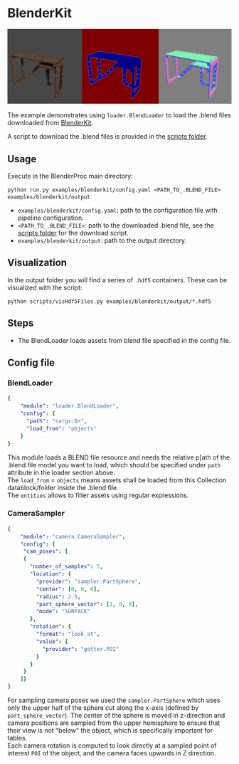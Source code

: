 # BlenderKit 
<p align="center">
<img src="rendered_example.png" alt="normals, depth and color rendering of an example table" width=900>
</p>

The example demonstrates using `loader.BlendLoader` to load the .blend files downloaded from [BlenderKit](https://www.blenderkit.com/).

A script to download the .blend files is provided in the [scripts folder](../../scripts).

## Usage

Execute in the BlenderProc main directory:

```shell
python run.py examples/blenderkit/config.yaml <PATH_TO_.BLEND_FILE> examples/blenderkit/output
``` 

* `examples/blenderkit/config.yaml`: path to the configuration file with pipeline configuration.
* `<PATH_TO_.BLEND_FILE>`: path to the downloaded .blend file, see the [scripts folder](../../scripts) for the download script. 
* `examples/blenderkit/output`: path to the output directory.

## Visualization

In the output folder you will find a series of `.hdf5` containers. These can be visualized with the script:

```shell
python scripts/visHdf5Files.py examples/blenderkit/output/*.hdf5
``` 

## Steps

* The BlendLoader loads assets from blend file specified in the config file.

## Config file

### BlendLoader 

```yaml
{
    "module": "loader.BlendLoader",
    "config": {
      "path": "<args:0>",
      "load_from": "objects"
    }
}
```
This module loads a BLEND file resource and needs the relative p[ath of the .blend file model you want to load, which should be specified under `path` attribute in the loader section above. <br>
The `load_from` = `objects` means assets shall be loaded from this Collection datablock/folder inside the .blend file. <br>
The `entities` allows to filter assets using regular expressions.

### CameraSampler

```yaml
{
    "module": "camera.CameraSampler",
    "config": {
     "cam_poses": [
     {
       "number_of_samples": 5,
       "location": {
         "provider": "sampler.PartSphere",
         "center": [0, 0, 0],
         "radius": 2.5,
         "part_sphere_vector": [1, 0, 0],
         "mode": "SURFACE"
       },
       "rotation": {
         "format": "look_at",
         "value": {
           "provider": "getter.POI"
         }
       }
     }
    ]}
}
```
For sampling camera poses we used the ``sampler.PartSphere`` which uses only the upper half of the sphere cut along the x-axis (defined by `part_sphere_vector`). 
The center of the sphere is moved in z-direction and camera positions are sampled from the upper hemisphere to ensure that their view is not "below" the object, which is specifically important for tables.   
Each camera rotation is computed to look directly at a sampled point of interest ``POI`` of the object, and the camera faces upwards in Z direction.
